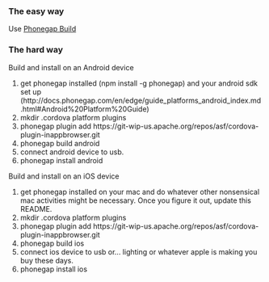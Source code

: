 <h3>The easy way</h3>
<p>
Use <a target="_blank" href="https://build.phonegap.com/">Phonegap Build</a>
</p>

<h3>The hard way</h3>
<p>
Build and install on an Android device

<ol>
<li>get phonegap installed (npm install -g phonegap) and your android sdk set up (http://docs.phonegap.com/en/edge/guide_platforms_android_index.md.html#Android%20Platform%20Guide)</li>
<li>mkdir .cordova platform plugins</li>
<li>phonegap plugin add https://git-wip-us.apache.org/repos/asf/cordova-plugin-inappbrowser.git</li>
<li>phonegap build android</li>
<li>connect android device to usb.</li>
<li>phonegap install android</li>
</ol>
</p>

<p>
Build and install on an iOS device

<ol>
<li>get phonegap installed on your mac and do whatever other nonsensical mac activities might be necessary.
Once you figure it out, update this README.
</li>
<li>mkdir .cordova platform plugins</li>
<li>phonegap plugin add https://git-wip-us.apache.org/repos/asf/cordova-plugin-inappbrowser.git</li>
<li>phonegap build ios</li>
<li>connect ios device to usb or... lighting or whatever apple is making you buy these days.</li>
<li>phonegap install ios</li>
</ol>
</p>
